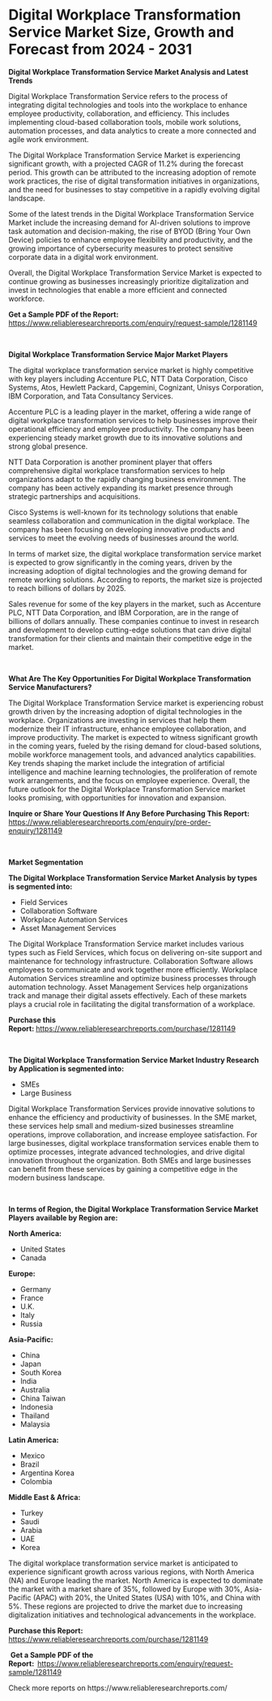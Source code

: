 <p><h1>Digital Workplace Transformation Service Market Size, Growth and Forecast from 2024 - 2031</h1></p><p><strong>Digital Workplace Transformation Service Market Analysis and Latest Trends</strong></p>
<p><p>Digital Workplace Transformation Service refers to the process of integrating digital technologies and tools into the workplace to enhance employee productivity, collaboration, and efficiency. This includes implementing cloud-based collaboration tools, mobile work solutions, automation processes, and data analytics to create a more connected and agile work environment.</p><p>The Digital Workplace Transformation Service Market is experiencing significant growth, with a projected CAGR of 11.2% during the forecast period. This growth can be attributed to the increasing adoption of remote work practices, the rise of digital transformation initiatives in organizations, and the need for businesses to stay competitive in a rapidly evolving digital landscape.</p><p>Some of the latest trends in the Digital Workplace Transformation Service Market include the increasing demand for AI-driven solutions to improve task automation and decision-making, the rise of BYOD (Bring Your Own Device) policies to enhance employee flexibility and productivity, and the growing importance of cybersecurity measures to protect sensitive corporate data in a digital work environment.</p><p>Overall, the Digital Workplace Transformation Service Market is expected to continue growing as businesses increasingly prioritize digitalization and invest in technologies that enable a more efficient and connected workforce.</p></p>
<p><strong>Get a Sample PDF of the Report:&nbsp;</strong> <a href="https://www.reliableresearchreports.com/enquiry/request-sample/1281149">https://www.reliableresearchreports.com/enquiry/request-sample/1281149</a></p>
<p>&nbsp;</p>
<p><strong>Digital Workplace Transformation Service Major Market Players</strong></p>
<p><p>The digital workplace transformation service market is highly competitive with key players including Accenture PLC, NTT Data Corporation, Cisco Systems, Atos, Hewlett Packard, Capgemini, Cognizant, Unisys Corporation, IBM Corporation, and Tata Consultancy Services.</p><p>Accenture PLC is a leading player in the market, offering a wide range of digital workplace transformation services to help businesses improve their operational efficiency and employee productivity. The company has been experiencing steady market growth due to its innovative solutions and strong global presence.</p><p>NTT Data Corporation is another prominent player that offers comprehensive digital workplace transformation services to help organizations adapt to the rapidly changing business environment. The company has been actively expanding its market presence through strategic partnerships and acquisitions.</p><p>Cisco Systems is well-known for its technology solutions that enable seamless collaboration and communication in the digital workplace. The company has been focusing on developing innovative products and services to meet the evolving needs of businesses around the world.</p><p>In terms of market size, the digital workplace transformation service market is expected to grow significantly in the coming years, driven by the increasing adoption of digital technologies and the growing demand for remote working solutions. According to reports, the market size is projected to reach billions of dollars by 2025.</p><p>Sales revenue for some of the key players in the market, such as Accenture PLC, NTT Data Corporation, and IBM Corporation, are in the range of billions of dollars annually. These companies continue to invest in research and development to develop cutting-edge solutions that can drive digital transformation for their clients and maintain their competitive edge in the market.</p></p>
<p>&nbsp;</p>
<p><strong>What Are The Key Opportunities For Digital Workplace Transformation Service Manufacturers?</strong></p>
<p><p>The Digital Workplace Transformation Service market is experiencing robust growth driven by the increasing adoption of digital technologies in the workplace. Organizations are investing in services that help them modernize their IT infrastructure, enhance employee collaboration, and improve productivity. The market is expected to witness significant growth in the coming years, fueled by the rising demand for cloud-based solutions, mobile workforce management tools, and advanced analytics capabilities. Key trends shaping the market include the integration of artificial intelligence and machine learning technologies, the proliferation of remote work arrangements, and the focus on employee experience. Overall, the future outlook for the Digital Workplace Transformation Service market looks promising, with opportunities for innovation and expansion.</p></p>
<p><strong>Inquire or Share Your Questions If Any Before Purchasing This Report:</strong> <a href="https://www.reliableresearchreports.com/enquiry/pre-order-enquiry/1281149">https://www.reliableresearchreports.com/enquiry/pre-order-enquiry/1281149</a></p>
<p>&nbsp;</p>
<p><strong>Market Segmentation</strong></p>
<p><strong>The Digital Workplace Transformation Service Market Analysis by types is segmented into:</strong></p>
<p><ul><li>Field Services</li><li>Collaboration Software</li><li>Workplace Automation Services</li><li>Asset Management Services</li></ul></p>
<p><p>The Digital Workplace Transformation Service market includes various types such as Field Services, which focus on delivering on-site support and maintenance for technology infrastructure. Collaboration Software allows employees to communicate and work together more efficiently. Workplace Automation Services streamline and optimize business processes through automation technology. Asset Management Services help organizations track and manage their digital assets effectively. Each of these markets plays a crucial role in facilitating the digital transformation of a workplace.</p></p>
<p><strong>Purchase this Report:&nbsp;</strong><a href="https://www.reliableresearchreports.com/purchase/1281149">https://www.reliableresearchreports.com/purchase/1281149</a></p>
<p>&nbsp;</p>
<p><strong>The Digital Workplace Transformation Service Market Industry Research by Application is segmented into:</strong></p>
<p><ul><li>SMEs</li><li>Large Business</li></ul></p>
<p><p>Digital Workplace Transformation Services provide innovative solutions to enhance the efficiency and productivity of businesses. In the SME market, these services help small and medium-sized businesses streamline operations, improve collaboration, and increase employee satisfaction. For large businesses, digital workplace transformation services enable them to optimize processes, integrate advanced technologies, and drive digital innovation throughout the organization. Both SMEs and large businesses can benefit from these services by gaining a competitive edge in the modern business landscape.</p></p>
<p>&nbsp;</p>
<p><strong>In terms of Region, the Digital Workplace Transformation Service Market Players available by Region are:</strong></p>
<p>
    <p> <strong> North America: </strong>
        <ul>
            <li>United States</li>
            <li>Canada</li>
        </ul>
        </p> 
    <p> <strong> Europe: </strong>
        <ul>
            <li>Germany</li>
            <li>France</li>
            <li>U.K.</li>
            <li>Italy</li>
            <li>Russia</li>
        </ul>
        </p> 
    <p> <strong> Asia-Pacific: </strong>
        <ul>
            <li>China</li>
            <li>Japan</li>
            <li>South Korea</li>
            <li>India</li>
            <li>Australia</li>
            <li>China Taiwan</li>
            <li>Indonesia</li>
            <li>Thailand</li>
            <li>Malaysia</li>
        </ul>
        </p> 
    <p> <strong> Latin America: </strong>
        <ul>
            <li>Mexico</li>
            <li>Brazil</li>
            <li>Argentina Korea</li>
            <li>Colombia</li>
        </ul>
        </p> 
    <p> <strong> Middle East & Africa: </strong>
        <ul>
            <li>Turkey</li>
            <li>Saudi</li>
            <li>Arabia</li>
            <li>UAE</li>
            <li>Korea</li>
        </ul>
    </p>
    </p>
<p><p>The digital workplace transformation service market is anticipated to experience significant growth across various regions, with North America (NA) and Europe leading the market. North America is expected to dominate the market with a market share of 35%, followed by Europe with 30%, Asia-Pacific (APAC) with 20%, the United States (USA) with 10%, and China with 5%. These regions are projected to drive the market due to increasing digitalization initiatives and technological advancements in the workplace.</p></p>
<p><strong>Purchase this Report: </strong><a href="https://www.reliableresearchreports.com/purchase/1281149">https://www.reliableresearchreports.com/purchase/1281149</a></p>
<p>&nbsp;<strong>Get a Sample PDF of the Report:&nbsp;&nbsp;</strong><a href="https://www.reliableresearchreports.com/enquiry/request-sample/1281149">https://www.reliableresearchreports.com/enquiry/request-sample/1281149</a></p>
<p><strong></strong></p>
<p>Check more reports on https://www.reliableresearchreports.com/</p>